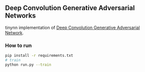 ## Deep Convolution Generative Adversarial Networks

tinynn implementation of [Deep Convolution Generative Adversarial Network](https://arxiv.org/abs/1511.06434).


### How to run

```bash
pip install -r requirements.txt
# train
python run.py --train
```

